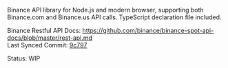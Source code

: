 Binance API library for Node.js and modern browser, supporting both Binance.com and Binance.us API calls. TypeScript declaration file included.

Binance Restful API Docs: https://github.com/binance/binance-spot-api-docs/blob/master/rest-api.md <br/>
Last Synced Commit: [9c797](https://github.com/binance/binance-spot-api-docs/commit/9c797ada166f4941fb5e57780dadb37c54a7eacb)

Status: WIP
